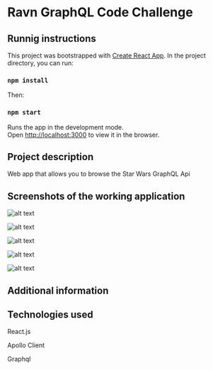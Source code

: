 # Ravn GraphQL Code Challenge

## Runnig instructions

This project was bootstrapped with [Create React App](https://github.com/facebook/create-react-app).
In the project directory, you can run:

### `npm install`

Then:

### `npm start`

Runs the app in the development mode.\
Open [http://localhost:3000](http://localhost:3000) to view it in the browser.

## Project description

Web app that allows you to browse the Star Wars GraphQL Api

## Screenshots of the working application

![alt text](https://www.ribosomatic.com/wp-content/uploads/2021/11/scre1.png)

![alt text](https://www.ribosomatic.com/wp-content/uploads/2021/11/sc2.png)

![alt text](https://www.ribosomatic.com/wp-content/uploads/2021/11/sc3.png)

![alt text](https://www.ribosomatic.com/wp-content/uploads/2021/11/sc4.png)

![alt text](https://www.ribosomatic.com/wp-content/uploads/2021/11/scr5.png)

## Additional information


## Technologies used

React.js

Apollo Client

Graphql


